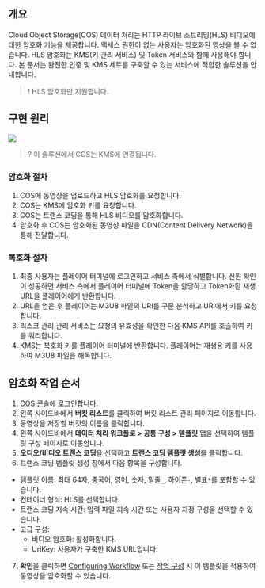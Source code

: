## 개요

Cloud Object Storage(COS) 데이터 처리는 HTTP 라이브 스트리밍(HLS) 비디오에 대한 암호화 기능을 제공합니다. 액세스 권한이 없는 사용자는 암호화된 영상을 볼 수 없습니다. HLS 암호화는 KMS(키 관리 서비스) 및 Token 서비스와 함께 사용해야 합니다. 본 문서는 완전한 인증 및 KMS 세트를 구축할 수 있는 서비스에 적합한 솔루션을 안내합니다.

>! HLS 암호화만 지원합니다.
>

## 구현 원리

![](https://qcloudimg.tencent-cloud.cn/raw/fe49915c6d9de74677b6ef4f03ac5158.jpg)

>? 이 솔루션에서 COS는 KMS에 연결됩니다.
>

### 암호화 절차

1. COS에 동영상을 업로드하고 HLS 암호화를 요청합니다.
2. COS는 KMS에 암호화 키를 요청합니다.
3. COS는 트랜스 코딩을 통해 HLS 비디오를 암호화합니다.
4. 암호화 후 COS는 암호화된 동영상 파일을 CDN(Content Delivery Network)을 통해 전달합니다.

### 복호화 절차

1. 최종 사용자는 플레이어 터미널에 로그인하고 서비스 측에서 식별합니다. 신원 확인이 성공하면 서비스 측에서 플레이어 터미널에 Token을 할당하고 Token화된 재생 URL을 플레이어에게 반환합니다.
2. URL을 얻은 후 플레이어는 M3U8 파일의 URI를 구문 분석하고 URI에서 키를 요청합니다.
3. 리스크 관리 관리 서비스는 요청의 유효성을 확인한 다음 KMS API를 호출하여 키를 쿼리합니다.
4. KMS는 복호화 키를 플레이어 터미널에 반환합니다. 플레이어는 재생용 키를 사용하여 M3U8 파일을 해독합니다.

## 암호화 작업 순서

1. [COS 콘솔](https://console.cloud.tencent.com/cos5)에 로그인합니다.
2. 왼쪽 사이드바에서 **버킷 리스트**를 클릭하여 버킷 리스트 관리 페이지로 이동합니다.
3. 동영상을 저장할 버킷의 이름을 클릭합니다.
4. 왼쪽 사이드바에서 **데이터 처리 워크플로 > 공통 구성 > 템플릿** 탭을 선택하여 템플릿 구성 페이지로 이동합니다.
5. **오디오/비디오 트랜스 코딩**을 선택하고 **트랜스 코딩 템플릿 생성**을 클릭합니다.
6. 트랜스 코딩 템플릿 생성 창에서 다음 항목을 구성합니다.

 - 템플릿 이름: 최대 64자, 중국어, 영어, 숫자, 밑줄`_`, 하이픈`-`, 별표`*`를 포함할 수 있습니다.
 - 컨테이너 형식: HLS를 선택합니다.
 - 트랜스 코딩 지속 시간: 입력 파일 지속 시간 또는 사용자 지정 구성을 선택할 수 있습니다.
 - 고급 구성: 
    - 비디오 암호화: 활성화합니다.
    - UriKey: 사용자가 구축한 KMS URL입니다.
7. **확인**을 클릭하면 [Configuring Workflow](https://intl.cloud.tencent.com/document/product/436/46408) 또는 [작업 구성](https://intl.cloud.tencent.com/document/product/436/46409) 시 이 템플릿을 적용하여 동영상을 암호화할 수 있습니다.
